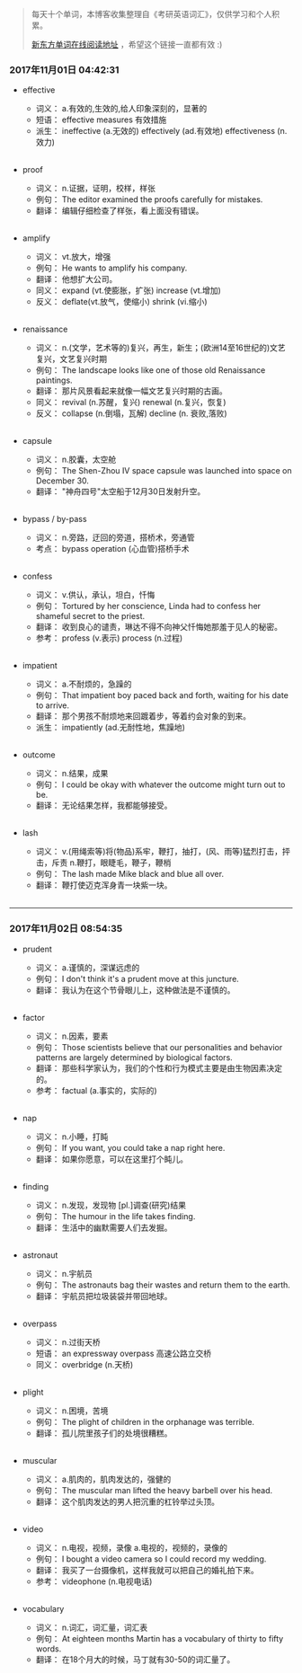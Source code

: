 > 每天十个单词，本博客收集整理自《考研英语词汇》，仅供学习和个人积累。
>
> [新东方单词在线阅读地址](http://download.dogwood.com.cn/online/kychlx/iPhone.html) ，希望这个链接一直都有效 :)

### 2017年11月01日 04:42:31

- effective
  * 词义：  a.有效的,生效的,给人印象深刻的，显著的
  * 短语：  effective measures 有效措施  
  * 派生：  ineffective (a.无效的) effectively (ad.有效地) effectiveness (n.效力)
  <br>

- proof
  * 词义：  n.证据，证明，校样，样张
  * 例句：  The editor examined the proofs carefully for mistakes.
  * 翻译：  编辑仔细检查了样张，看上面没有错误。
  <br>

- amplify
  * 词义：  vt.放大，增强
  * 例句：  He wants to amplify his company.
  * 翻译：  他想扩大公司。
  * 同义：  expand (vt.使膨胀，扩张) increase (vt.增加) 
  * 反义：  deflate(vt.放气，使缩小) shrink (vi.缩小)
  <br>

- renaissance
  * 词义：  n.(文学，艺术等的)复兴，再生，新生；(欧洲14至16世纪的)文艺复兴，文艺复兴时期
  * 例句：  The landscape looks like one of those old Renaissance paintings.
  * 翻译：  那片风景看起来就像一幅文艺复兴时期的古画。
  * 同义：  revival (n.苏醒，复兴) renewal (n.复兴，恢复)
  * 反义：  collapse (n.倒塌，瓦解) decline (n. 衰败,落败)
  <br>

- capsule
  * 词义：  n.胶囊，太空舱
  * 例句：  The Shen-Zhou IV space capsule was launched into space on December 30.
  * 翻译：  "神舟四号"太空船于12月30日发射升空。
  <br>

- bypass / by-pass
  * 词义：  n.旁路，迂回的旁道，搭桥术，旁通管
  * 考点：  bypass operation (心血管)搭桥手术
  <br>

- confess
  * 词义：  v.供认，承认，坦白，忏悔
  * 例句：  Tortured by her conscience, Linda had to confess her shameful secret to the priest.
  * 翻译：  收到良心的谴责，琳达不得不向神父忏悔她那羞于见人的秘密。
  * 参考：  profess (v.表示) process (n.过程)
  <br>

- impatient
  * 词义：  a.不耐烦的，急躁的
  * 例句：  That impatient boy paced back and forth, waiting for his date to arrive.
  * 翻译：  那个男孩不耐烦地来回踱着步，等着约会对象的到来。
  * 派生：  impatiently (ad.无耐性地，焦躁地)
  <br>

- outcome
  * 词义：  n.结果，成果
  * 例句：  I could be okay with whatever the outcome might turn out to be.
  * 翻译：  无论结果怎样，我都能够接受。
  <br>

- lash
  * 词义：  v.(用绳索等)将(物品)系牢，鞭打，抽打，(风、雨等)猛烈打击，抨击，斥责 n.鞭打，眼睫毛，鞭子，鞭梢
  * 例句：  The lash made Mike black and blue all over.
  * 翻译：  鞭打使迈克浑身青一块紫一块。
  <br>

--- 
### 2017年11月02日 08:54:35

- prudent
  * 词义：  a.谨慎的，深谋远虑的
  * 例句：  I don't think it's a prudent move at this juncture.
  * 翻译：  我认为在这个节骨眼儿上，这种做法是不谨慎的。
  <br>

- factor
  * 词义：  n.因素，要素
  * 例句：  Those scientists believe that our personalities and behavior patterns are largely determined by biological factors.
  * 翻译：  那些科学家认为，我们的个性和行为模式主要是由生物因素决定的。
  * 参考：  factual (a.事实的，实际的)
  <br>

- nap
  * 词义：  n.小睡，打盹
  * 例句：  If you want, you could take a nap right here.
  * 翻译：  如果你愿意，可以在这里打个盹儿。
  <br>

- finding
  * 词义：  n.发现，发现物 [pl.]调查(研究)结果
  * 例句：  The humour in the life takes finding.
  * 翻译：  生活中的幽默需要人们去发掘。
  <br>

- astronaut
  * 词义：  n.宇航员
  * 例句：  The astronauts bag their wastes and return them to the earth.
  * 翻译：  宇航员把垃圾装袋并带回地球。
  <br>

- overpass
  * 词义：  n.过街天桥
  * 短语：  an expressway overpass 高速公路立交桥
  * 同义：  overbridge (n.天桥)
  <br>

- plight
  * 词义：  n.困境，苦境
  * 例句：  The plight of children in the orphanage was terrible.
  * 翻译：  孤儿院里孩子们的处境很糟糕。
  <br>

- muscular
  * 词义：  a.肌肉的，肌肉发达的，强健的
  * 例句：  The muscular man lifted the heavy barbell over his head.
  * 翻译：  这个肌肉发达的男人把沉重的杠铃举过头顶。
  <br>

- video
  * 词义：  n.电视，视频，录像 a.电视的，视频的，录像的
  * 例句：  I bought a video camera so I could record my wedding.
  * 翻译：  我买了一台摄像机，这样我就可以把自己的婚礼拍下来。
  * 参考：  videophone (n.电视电话)
  <br>

- vocabulary
  * 词义：  n.词汇，词汇量，词汇表
  * 例句：  At eighteen months Martin has a vocabulary of thirty to fifty words.
  * 翻译：  在18个月大的时候，马丁就有30-50的词汇量了。
  <br>